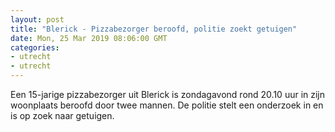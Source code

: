 ```yaml
---
layout: post
title: "Blerick - Pizzabezorger beroofd, politie zoekt getuigen"
date: Mon, 25 Mar 2019 08:06:00 GMT
categories: 
- utrecht 
- utrecht 
---
```


Een 15-jarige pizzabezorger uit Blerick is zondagavond rond 20.10 uur in zijn woonplaats beroofd door twee mannen. De politie stelt een onderzoek in en is op zoek naar getuigen.
